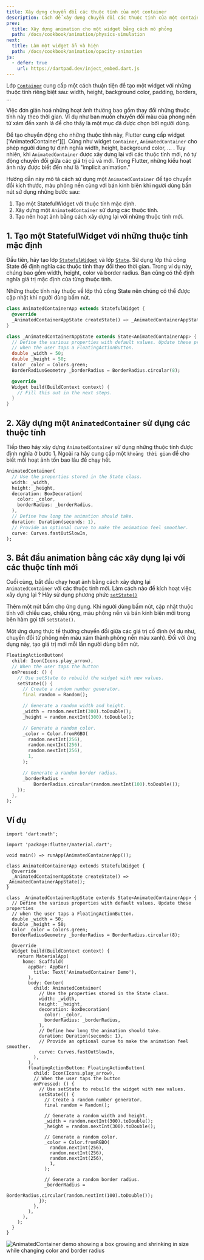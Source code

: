 ```yaml
---
title: Xây dựng chuyển đổi các thuộc tính của một container
description: Cách để xây dựng chuyển đổi các thuộc tính của một container sử dụng implicit animation.
prev:
  title: Xây dựng animation cho một widget bằng cách mô phỏng
  path: /docs/cookbook/animation/physics-simulation
next:
  title: Làm một widget ẩn và hiện
  path: /docs/cookbook/animation/opacity-animation
js:
  - defer: true
    url: https://dartpad.dev/inject_embed.dart.js
---
```


Lớp [`Container`][] cung cấp một cách thuận tiện để tạo một widget với những thuộc tính riêng biệt sau: width, height, background color, padding, borders, ...

Việc đơn giản hoá những hoạt ảnh thường bao gồm thay đổi những thuộc tính này theo thời gian. Ví dụ như bạn muốn chuyển đổi màu của phong nền từ xám đến xanh lá để cho thấy là một mục đã được chọn bởi người dùng.

Để tạo chuyển động cho những thuộc tính này, Flutter cung cấp widget ['AnimatedContainer'][]. Cũng như widget `Container`, `AnimatedContainer` cho phép người dùng tự định nghĩa width, height, background color, ... . Tuy nhiên, khi `AnimatedContainer` được xây dựng lại với các thuộc tính mới, nó tự động chuyển đổi giữa các giá trị cũ và mới. Trong Flutter, những kiểu hoạt ảnh này được biết đến như là "implicit animation."

Hướng dẫn này mô tả cách sử dụng một `AnimatedContainer` để tạo chuyển đổi kích thước, màu phông nền cùng với bán kính biên khi người dùng bấn nút sử dụng những bước sau:

  1. Tạo một StatefulWidget với thuộc tính mặc định.
  2. Xây dựng một `AnimatedContainer` sử dụng các thuộc tính.
  3. Tạo nên hoạt ảnh bằng cách xây dựng lại với những thuộc tính mới.

## 1. Tạo một StatefulWidget với những thuộc tính mặc định

Đầu tiên, hãy tạo lớp [`StatefulWidget`][] và lớp [`State`][]. Sử dụng lớp thủ công State để định nghĩa các thuộc tính thay đổi theo thời gian. Trong ví dụ này, chúng bao gồm width, height, color và border radius. Bạn cũng có thể định nghĩa giá trị mặc định của từng thuộc tính.

Những thuộc tính này thuộc về lớp thủ công State nên chúng có thể được cập nhật khi người dùng bấm nút.

<!-- skip -->
```dart
class AnimatedContainerApp extends StatefulWidget {
  @override
  _AnimatedContainerAppState createState() => _AnimatedContainerAppState();
}

class _AnimatedContainerAppState extends State<AnimatedContainerApp> {
  // Define the various properties with default values. Update these properties
  // when the user taps a FloatingActionButton.
  double _width = 50;
  double _height = 50;
  Color _color = Colors.green;
  BorderRadiusGeometry _borderRadius = BorderRadius.circular(8);

  @override
  Widget build(BuildContext context) {
    // Fill this out in the next steps.
  }
}
```

## 2. Xây dựng một `AnimatedContainer` sử dụng các thuộc tính

Tiếp theo hãy xây dựng `AnimatedContainer` sử dụng những thuộc tính được định nghĩa ở bước 1. Ngoài ra hãy cung cấp một `khoảng thời gian` để cho biết mỗi hoạt ảnh tốn bao lâu để chạy hết.

<!-- skip -->
```dart
AnimatedContainer(
  // Use the properties stored in the State class.
  width: _width,
  height: _height,
  decoration: BoxDecoration(
    color: _color,
    borderRadius: _borderRadius,
  ),
  // Define how long the animation should take.
  duration: Duration(seconds: 1),
  // Provide an optional curve to make the animation feel smoother.
  curve: Curves.fastOutSlowIn,
);
```

## 3. Bắt đầu animation bằng các xây dụng lại với các thuộc tính mới

Cuối cùng, bắt đầu chạy hoạt ảnh bằng cách xây dựng lại `AnimatedContainer` với các thuộc tính mới.
Làm cách nào để kích hoạt việc xây dụng lại ?
Hãy sử dụng phương phức [`setState()`][]

Thêm một nút bấm cho ứng dụng. Khi người dùng bấm nút, cập nhật thuộc tính với chiều cao, chiều rộng, màu phông nền và bán kính biên mới trong bên hàm gọi tới `setState()`.

Một ứng dụng thực tế thường chuyển đổi giữa các giá trị cố định (ví dụ như, chuyển đổi từ phông nền màu xám thành phông nền màu xanh). Đối với ứng dụng này, tạo giá trị mới mỗi lần người dùng bấm nút.

<!-- skip -->
```dart
FloatingActionButton(
  child: Icon(Icons.play_arrow),
  // When the user taps the button
  onPressed: () {
    // Use setState to rebuild the widget with new values.
    setState(() {
      // Create a random number generator.
      final random = Random();

      // Generate a random width and height.
      _width = random.nextInt(300).toDouble();
      _height = random.nextInt(300).toDouble();

      // Generate a random color.
      _color = Color.fromRGBO(
        random.nextInt(256),
        random.nextInt(256),
        random.nextInt(256),
        1,
      );

      // Generate a random border radius.
      _borderRadius =
          BorderRadius.circular(random.nextInt(100).toDouble());
    });
  },
);
```

## Ví dụ

```run-dartpad:theme-light:mode-flutter:run-true:width-100%:height-600px:split-60:ga_id-interactive_example
import 'dart:math';

import 'package:flutter/material.dart';

void main() => runApp(AnimatedContainerApp());

class AnimatedContainerApp extends StatefulWidget {
  @override
  _AnimatedContainerAppState createState() => _AnimatedContainerAppState();
}

class _AnimatedContainerAppState extends State<AnimatedContainerApp> {
  // Define the various properties with default values. Update these properties
  // when the user taps a FloatingActionButton.
  double _width = 50;
  double _height = 50;
  Color _color = Colors.green;
  BorderRadiusGeometry _borderRadius = BorderRadius.circular(8);

  @override
  Widget build(BuildContext context) {
    return MaterialApp(
      home: Scaffold(
        appBar: AppBar(
          title: Text('AnimatedContainer Demo'),
        ),
        body: Center(
          child: AnimatedContainer(
            // Use the properties stored in the State class.
            width: _width,
            height: _height,
            decoration: BoxDecoration(
              color: _color,
              borderRadius: _borderRadius,
            ),
            // Define how long the animation should take.
            duration: Duration(seconds: 1),
            // Provide an optional curve to make the animation feel smoother.
            curve: Curves.fastOutSlowIn,
          ),
        ),
        floatingActionButton: FloatingActionButton(
          child: Icon(Icons.play_arrow),
          // When the user taps the button
          onPressed: () {
            // Use setState to rebuild the widget with new values.
            setState(() {
              // Create a random number generator.
              final random = Random();

              // Generate a random width and height.
              _width = random.nextInt(300).toDouble();
              _height = random.nextInt(300).toDouble();

              // Generate a random color.
              _color = Color.fromRGBO(
                random.nextInt(256),
                random.nextInt(256),
                random.nextInt(256),
                1,
              );

              // Generate a random border radius.
              _borderRadius =
                  BorderRadius.circular(random.nextInt(100).toDouble());
            });
          },
        ),
      ),
    );
  }
}
```

<noscript>
  <img src="/images/cookbook/animated-container.gif" alt="AnimatedContainer demo showing a box growing and shrinking in size while changing color and border radius" class="site-mobile-screenshot" />
</noscript>


[`AnimatedContainer`]: {{site.api}}/flutter/widgets/AnimatedContainer-class.html
[`Container`]: {{site.api}}/flutter/widgets/Container-class.html
[`setState()`]: {{site.api}}/flutter/widgets/State/setState.html
[`State`]: {{site.api}}/flutter/widgets/State-class.html
[`StatefulWidget`]: {{site.api}}/flutter/widgets/StatefulWidget-class.html
